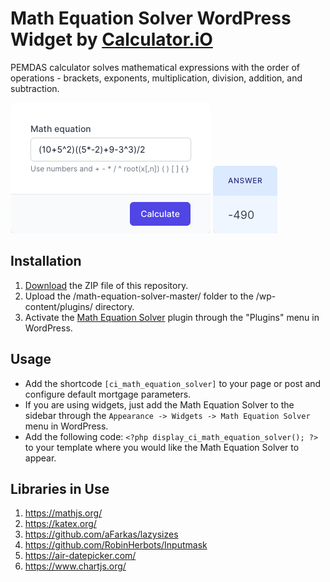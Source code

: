 # Math Equation Solver WordPress Widget by [Calculator.iO](https://www.calculator.io/ "Calculator.iO Homepage")

PEMDAS calculator solves mathematical expressions with the order of operations - brackets, exponents, multiplication, division, addition, and subtraction.

![Math Equation Solver Input Form](/assets/images/screenshot-1.png "Math Equation Solver Input Form")
![Math Equation Solver Calculation Results](/assets/images/screenshot-2.png "Math Equation Solver Calculation Results")

## Installation

1. [Download](https://github.com/pub-calculator-io/age-calculator/archive/refs/heads/master.zip) the ZIP file of this repository.
2. Upload the /math-equation-solver-master/ folder to the /wp-content/plugins/ directory.
3. Activate the [Math Equation Solver](https://www.calculator.io/math-equation-solver/ "Math Equation Solver Homepage") plugin through the "Plugins" menu in WordPress.

## Usage
* Add the shortcode `[ci_math_equation_solver]` to your page or post and configure default mortgage parameters.
* If you are using widgets, just add the Math Equation Solver to the sidebar through the `Appearance -> Widgets -> Math Equation Solver` menu in WordPress.
* Add the following code: `<?php display_ci_math_equation_solver(); ?>` to your template where you would like the Math Equation Solver to appear.

## Libraries in Use
1. https://mathjs.org/
2. https://katex.org/
3. https://github.com/aFarkas/lazysizes
4. https://github.com/RobinHerbots/Inputmask
5. https://air-datepicker.com/
6. https://www.chartjs.org/
